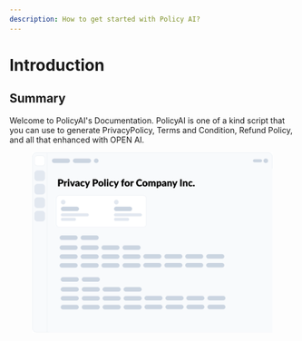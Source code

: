 ```yaml
---
description: How to get started with Policy AI?
---
```


# Introduction

## Summary

Welcome to PolicyAI's Documentation. PolicyAI is one of a kind script that you can use to generate PrivacyPolicy, Terms and Condition, Refund Policy, and all that enhanced with OPEN AI.&#x20;

<figure><img src=".gitbook/assets/header.png" alt=""><figcaption></figcaption></figure>
